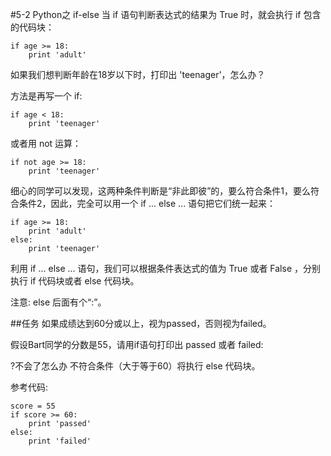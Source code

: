 #5-2 Python之 if-else
当 if 语句判断表达式的结果为 True 时，就会执行 if 包含的代码块：

	if age >= 18:
	    print 'adult'
如果我们想判断年龄在18岁以下时，打印出 'teenager'，怎么办？

方法是再写一个 if:

	if age < 18:
	    print 'teenager'
或者用 not 运算：

	if not age >= 18:
	    print 'teenager'
细心的同学可以发现，这两种条件判断是“非此即彼”的，要么符合条件1，要么符合条件2，因此，完全可以用一个 if ... else ... 语句把它们统一起来：

	if age >= 18:
	    print 'adult'
	else:
	    print 'teenager'
利用 if ... else ... 语句，我们可以根据条件表达式的值为 True 或者 False ，分别执行 if 代码块或者 else 代码块。

注意: else 后面有个“:”。

##任务
如果成绩达到60分或以上，视为passed，否则视为failed。

假设Bart同学的分数是55，请用if语句打印出 passed 或者 failed:

?不会了怎么办
不符合条件（大于等于60）将执行 else 代码块。

参考代码:

	score = 55
	if score >= 60:
	    print 'passed'
	else:
	    print 'failed'